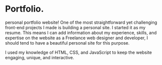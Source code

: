 # Portfolio.
personal portfolio website!
One of the most straightforward yet challenging front-end projects I made is building a personal site. I started it as my resume. This means I can add information about my experience, skills, and expertise on the website as a Freelance web designer and developer, I should tend to have a beautiful personal site for this purpose. 

I used my knowledge of HTML, CSS, and JavaScript to keep the website engaging, unique, and interactive.
